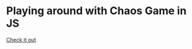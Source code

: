 # Playing around with Chaos Game in JS

[Check it out](https://bobvanluijt.github.io/chaos-game/chaos.html)
